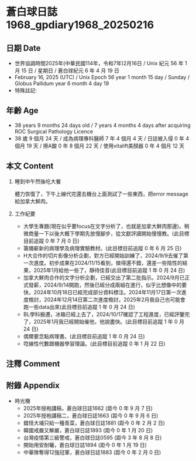 [_metadata_:encoding]: - "utf-8"
[_metadata_:language]: - "zh-Hant-TW"
[_metadata_:fileformat]: - "markdown"
[_metadata_:MIME_type]: - "text/plain"
[_metadata_:markdown_version]: - "commonmark version 0.30"
[_metadata_:markdown_spec]: - "https://spec.commonmark.org/0.30/"

# 蒼白球日誌1968_gpdiary1968_20250216 #

## 日期 Date ##

* 世界協調時間2025年(中華民國114年，令和7年)2月16日 / Unix 紀元 56 年 1 月 15 日 / 星期日 / 蒼白球紀元 6 年 4 月 19 日
* February 16, 2025 (UTC) / Unix Epoch 56 year 1 month 15 day / Sunday / Globus Pallidum year 6 month 4 day 19
* 特殊註記:

## 年齡 Age ##

* 38 years 9 months 24 days old / 7 years 4 months 4 days after acquiring ROC Surgical Pathology Licence
* 38 歲 9 個月 24 天 / 成為病理專科醫師 7 年 4 個月 4 天 / 日誌被入侵 0 年 4 個月 19 天 / 擦A酸 0 年 8 個月 22 天 / 使用vitalift美顏器 0 年 4 個月 12 天

## 本文 Content ##

1. 睡到中午然後吃大餐

    體力恢復了，下午上線代完還去機台上面測試了一些東西，把error message給加拿大鮮肉。

2. 工作紀要

    - 大學生專題(現在似乎要focus在文字分析了，也就是加拿大鮮肉那邊)。稍微商量一下以後大概下學期先放慢腳步，從文獻評讀開始慢慢教。(此目標目前追蹤 0 年 7 月 0 日)
    - 籌備嶄新的病理學及病理實驗教材。(此目標目前追蹤 0 年 6 月 25 日)
    - H大合作的切片影像分析企劃，對方已經開始訓練了，2024/9/9去催了第一次進度。初步成果在2024/11/15看到，做得還不錯，還差一些陰性的結果，2025年1月給他一些了，靜待佳音(此目標目前追蹤 1 年 0 月 24 日)
    - 加拿大鮮肉合作的文字分析企劃，已經交出了第二批指示。2024/9月已正式發薪，2024/9/14開跑，然後已經分成兩組在進行，似乎比想像中的要快，2024年10月18日已經完成部分資料標注。2024年11月17日第一次進度檢討，2024年12月14日第二次進度檢討，2025年2月我自己也可能會跑一些data出來(此目標目前追蹤 1 年 0 月 24 日)
    - BL學科搬遷，冰箱已經上去了，2024/10/17確認了工程進度，已經評鑒完了，2025年1月我已經開始催他，他說盡快。(此目標目前追蹤 1 年 0 月 24 日)
    - 偶爾要念點病理書。(此目標目前追蹤 1 年 0 月 24 日)
    - 唸線性代數跟機器學習理論。(此目標目前追蹤 0 年 1 月 22 日)

## 注釋 Comment ##


## 附錄 Appendix ##

* 時光機
    - 2025年授袍講稿，蒼白球日誌1662 (距今 0 年 9 月 7 日)
    - 2025年授袍講稿二，蒼白球日誌1663 (距今 0 年 9 月 6 日)
    - 錯怪大埔只給一種青菜，蒼白球日誌1881 (距今 0 年 2 月 2 日)
    - 韓國戒嚴又解嚴，蒼白球日誌1893 (距今 0 年 1 月 20 日)
    - 台灣疫情第三級警戒，蒼白球日誌0595 (距今 3 年 8 月 8 日)
    - 開始用安耐曬，蒼白球日誌1894 (距今 0 年 1 月 19 日)
    - 中華隊奪得12強冠軍，蒼白球日誌1883 (距今 0 年 2 月 0 日)
